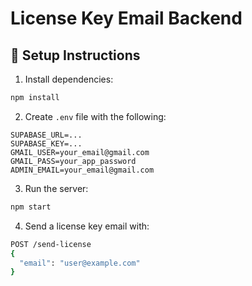 # License Key Email Backend

## 🚀 Setup Instructions

1. Install dependencies:

```bash
npm install
```

2. Create `.env` file with the following:

```env
SUPABASE_URL=...
SUPABASE_KEY=...
GMAIL_USER=your_email@gmail.com
GMAIL_PASS=your_app_password
ADMIN_EMAIL=your_email@gmail.com
```

3. Run the server:

```bash
npm start
```

4. Send a license key email with:

```bash
POST /send-license
{
  "email": "user@example.com"
}
```
